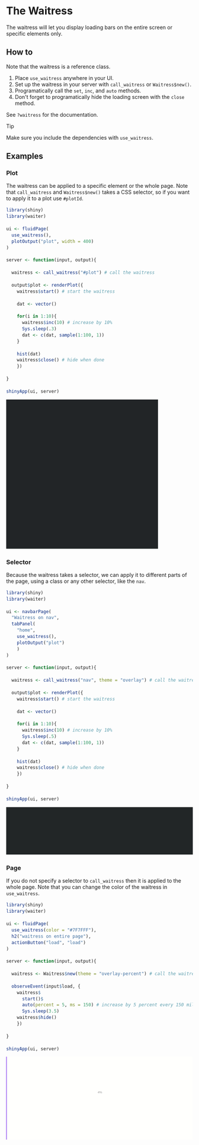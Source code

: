 # The Waitress

The waitress will let you display loading bars on the entire screen or specific elements only.

## How to

Note that the waitress is a reference class.

1. Place `use_waitress` anywhere in your UI.
2. Set up the waitress in your server with `call_waitress` or `Waitress$new()`.
3. Programatically call the `set`, `inc`, and `auto` methods.
4. Don't forget to programatically hide the loading screen with the `close` method.

See `?waitress` for the documentation.

> [!TIP]
> Make sure you include the dependencies with `use_waitress`.

## Examples

### Plot

The waitress can be applied to a specific element or the whole page. Note that `call_waitress` and `Waitress$new()` takes a CSS selector, so if you want to apply it to a plot use `#plotId`.

```r
library(shiny)
library(waiter)

ui <- fluidPage(
  use_waitress(),
  plotOutput("plot", width = 400)
)

server <- function(input, output){
  
  waitress <- call_waitress("#plot") # call the waitress
  
  output$plot <- renderPlot({
    waitress$start() # start the waitress
    
    dat <- vector()
    
    for(i in 1:10){
      waitress$inc(10) # increase by 10%
      Sys.sleep(.3)
      dat <- c(dat, sample(1:100, 1))
    }
    
    hist(dat)
    waitress$close() # hide when done
	})

}

shinyApp(ui, server)
```

![](_assets/img/waitress-plot.gif)

### Selector

Because the waitress takes a selector, we can apply it to different parts of the page, using a class or any other selector, like the `nav`.

```r
library(shiny)
library(waiter)

ui <- navbarPage(
  "Waitress on nav",
  tabPanel(
    "home",
    use_waitress(),
    plotOutput("plot")
    )
)

server <- function(input, output){
  
  waitress <- call_waitress("nav", theme = "overlay") # call the waitress
  
  output$plot <- renderPlot({
    waitress$start() # start the waitress
    
    dat <- vector()
    
    for(i in 1:10){
      waitress$inc(10) # increase by 10%
      Sys.sleep(.5)
      dat <- c(dat, sample(1:100, 1))
    }
    
    hist(dat)
    waitress$close() # hide when done
	})

}

shinyApp(ui, server)
```

![](_assets/img/waitress-nav.gif)

### Page

If you do not specify a selector to `call_waitress` then it is applied to the whole page. Note that you can change the color of the waitress in `use_waitress`.

```r
library(shiny)
library(waiter)

ui <- fluidPage(
  use_waitress(color = "#7F7FFF"),
  h2("waitress on entire page"),
  actionButton("load", "load")
)

server <- function(input, output){
  
  waitress <- Waitress$new(theme = "overlay-percent") # call the waitress
  
  observeEvent(input$load, {
    waitress$
      start()$
      auto(percent = 5, ms = 150) # increase by 5 percent every 150 milliseconds
      Sys.sleep(3.5)
    waitress$hide()
	})

}

shinyApp(ui, server)
```

![](_assets/img/waitress-whole-page.gif)

